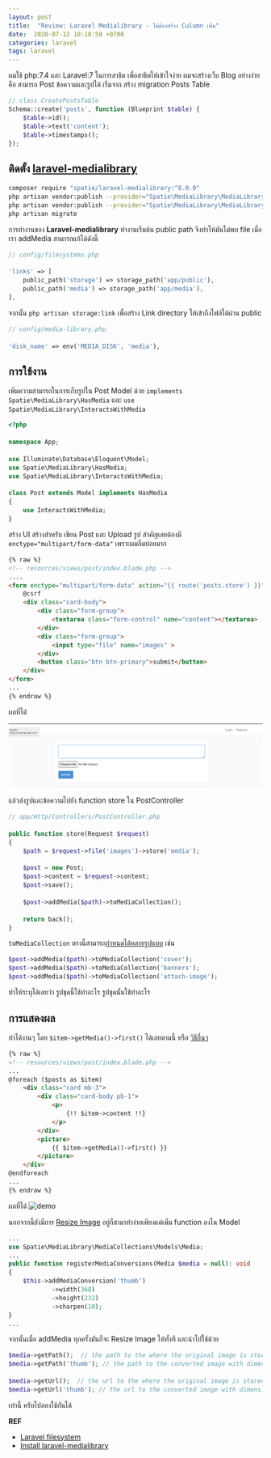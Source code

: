```yaml
---
layout: post
title:  "Review: Laravel Medialibrary - ไม่ต้องสร้าง Culumn เพิ่ม"
date:  2020-07-12 10:18:50 +0700
categories: laravel
tags: laravel
---
```

<!-- # Review: Laravel-medialibrary -->

ผมใช้ php:7.4 และ Laravel:7 ในการสาธิต เพื่อสาธิตให้เข้าใจง่าย ผมจะสร้างเว็บ Blog อย่างง่าย คือ สามารถ Post ข้อความและรูปได้ เริ่มจาก สร้าง migration Posts Table

```php
// class CreatePostsTable
Schema::create('posts', function (Blueprint $table) {
    $table->id();
    $table->text('content');
    $table->timestamps();
});
```

## ติดตั้ง [laravel-medialibrary](https://docs.spatie.be/laravel-medialibrary/v8/introduction/)

```sh
composer require "spatie/laravel-medialibrary:^8.0.0"
php artisan vendor:publish --provider="Spatie\MediaLibrary\MediaLibraryServiceProvider" --tag="migrations"
php artisan vendor:publish --provider="Spatie\MediaLibrary\MediaLibraryServiceProvider" --tag="config"
php artisan migrate
```

การทำงานของ ****Laravel-medialibrary**** ทำงานเริ่มต้น public path จึงทำให้มันไม่พบ file เมื่อเรา addMedia สามารถแก้ได้ดังนี้ 

```php
// config/filesystems.php

'links' => [
    public_path('storage') => storage_path('app/public'),
    public_path('media') => storage_path('app/media'),
],
```

จากนั้น `php artisan storage:link` เพื่อสร้าง Link directory ให้เข้าถึงไฟล์ได้ผ่าน public 

```php
// config/media-library.php

'disk_name' => env('MEDIA_DISK', 'media'),
```

## การใช้งาน

เพิ่มความสามารถในการเก็บรูปใน Post Model ด้วย `implements Spatie\MediaLibrary\HasMedia` และ `use  Spatie\MediaLibrary\InteractsWithMedia`

```php
<?php

namespace App;

use Illuminate\Database\Eloquent\Model;
use Spatie\MediaLibrary\HasMedia;
use Spatie\MediaLibrary\InteractsWithMedia;

class Post extends Model implements HasMedia
{
    use InteractsWithMedia;
}
```

สร้าง UI สร้างสำหรับ เขียน Post และ Upload รูป สำคัญเลยต้องมี `enctype="multipart/form-data"` เพราะผมลืมบ่อยมาก

```html
{% raw %}
<!-- resources/views/post/index.blade.php -->
....
<form enctype="multipart/form-data" action="{{ route('posts.store') }}" method="POST">
    @csrf
    <div class="card-body">
        <div class="form-group">
            <textarea class="form-control" name="content"></textarea>
        </div>
        <div class="form-group">
            <input type="file" name="images" >
        </div>
        <button class="btn btn-primary">submit</button>
    </div>
</form>
...
{% endraw %}
```

ผลที่ได้

![demo](/images/posts/laravel-medialibrary/demo-input.png)

แล้วส่งรูปและข้อความไปยัง function store ใน PostController

```php
// app/Http/Controllers/PostController.php

public function store(Request $request)
{
    $path = $request->file('images')->store('media');

    $post = new Post;
    $post->content = $request->content;
    $post->save();

    $post->addMedia($path)->toMediaCollection();

    return back();
}
```

`toMediaCollection` ตรงนี้สามารถ[กำหนดได้หลายรูปแบบ](https://docs.spatie.be/laravel-medialibrary/v8/working-with-media-collections/simple-media-collections/) เช่น 

```php
$post->addMedia($path)->toMediaCollection('cover');
$post->addMedia($path)->toMediaCollection('banners');
$post->addMedia($path)->toMediaCollection('attach-image');
```
ทำให้ระบุได้เลยว่า รูปชุดนี้ใช้ทำอะไร รูปชุดนั้นใช้ทำอะไร 

## การแสดงผล
ทำได้งานๆ โดย `$item->getMedia()->first()` ได้เลยตามนี้ หรือ [วิธีอื่นๆ](https://docs.spatie.be/laravel-medialibrary/v8/advanced-usage/rendering-media/)

```html
{% raw %}
<!-- resources/views/post/index.blade.php -->
...
@foreach ($posts as $item)
    <div class="card mb-3">
        <div class="card-body pb-1">
            <p>
                {!! $item->content !!}
            </p>
        </div>
        <picture>
            {{ $item->getMedia()->first() }}
        </picture>
    </div>
@endforeach
...
{% endraw %}
```
ผลที่ได้
![demo](/images/posts/laravel-medialibrary/demo.png)

นอกจากนี้ยังมีการ [Resize Image](https://docs.spatie.be/laravel-medialibrary/v8/converting-images/defining-conversions/) อยู่ก็สามาทำง่ายเพียงแค่เพิ่ม function ลงใน Model 

```php
...
use Spatie\MediaLibrary\MediaCollections\Models\Media;
...
public function registerMediaConversions(Media $media = null): void
{
    $this->addMediaConversion('thumb')
            ->width(368)
            ->height(232)
            ->sharpen(10);
}
...
```

จากนั้นเมื่อ addMedia ทุกครั้งมันก็จะ Resize Image ให้ทั้งที และนำไปใช้ด้วย 

```php
$media->getPath();  // the path to the where the original image is stored
$media->getPath('thumb'); // the path to the converted image with dimensions 368x232

$media->getUrl();  // the url to the where the original image is stored
$media->getUrl('thumb'); // the url to the converted image with dimensions 368x232
```

เท่านี้ ครับไปลองใช้กันได้   

**REF**
- [Laravel filesystem](https://laravel.com/docs/7.x/filesystem)
- [Install laravel-medialibrary](https://docs.spatie.be/laravel-medialibrary/v8/installation-setup/)

